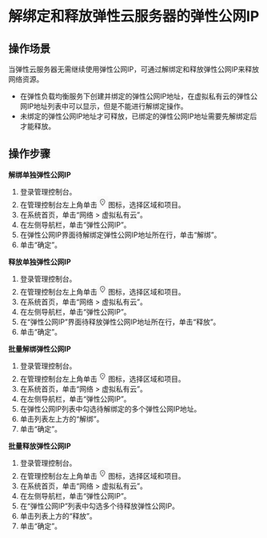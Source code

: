 # 解绑定和释放弹性云服务器的弹性公网IP<a name="zh-cn_topic_0030969468"></a>

## 操作场景<a name="s36c772a5e6194d30b86be9c3d783e9cd"></a>

当弹性云服务器无需继续使用弹性公网IP，可通过解绑定和释放弹性公网IP来释放网络资源。

-   在弹性负载均衡服务下创建并绑定的弹性公网IP地址，在虚拟私有云的弹性公网IP地址列表中可以显示，但是不能进行解绑定操作。
-   未绑定的弹性公网IP地址才可释放，已绑定的弹性公网IP地址需要先解绑定后才能释放。

## 操作步骤<a name="s1422e532d0334624ab4f0b711fe90744"></a>

**解绑单独弹性公网IP**

1.  登录管理控制台。
2.  在管理控制台左上角单击![](figures/icon-region.png)图标，选择区域和项目。
3.  在系统首页，单击“网络 \> 虚拟私有云”。
4.  在左侧导航栏，单击“弹性公网IP”。
5.  在弹性公网IP界面待解绑定弹性公网IP地址所在行，单击“解绑”。
6.  单击“确定”。

**释放单独弹性公网IP**

1.  登录管理控制台。
2.  在管理控制台左上角单击![](figures/icon-region.png)图标，选择区域和项目。
3.  在系统首页，单击“网络 \> 虚拟私有云”。
4.  在左侧导航栏，单击“弹性公网IP”。
5.  在“弹性公网IP”界面待释放弹性公网IP地址所在行，单击“释放”。
6.  单击“确定”。

**批量解绑弹性公网IP**

1.  登录管理控制台。
2.  在管理控制台左上角单击![](figures/icon-region.png)图标，选择区域和项目。
3.  在系统首页，单击“网络 \> 虚拟私有云”。
4.  在左侧导航栏，单击“弹性公网IP”。
5.  在弹性公网IP列表中勾选待解绑定的多个弹性公网IP地址。
6.  单击列表左上方的“解绑”。
7.  单击“确定”。

**批量释放弹性公网IP**

1.  登录管理控制台。
2.  在管理控制台左上角单击![](figures/icon-region.png)图标，选择区域和项目。
3.  在系统首页，单击“网络 \> 虚拟私有云”。
4.  在左侧导航栏，单击“弹性公网IP”。
5.  在“弹性公网IP”列表中勾选多个待释放弹性公网IP。
6.  单击列表上方的“释放”。
7.  单击“确定”。

